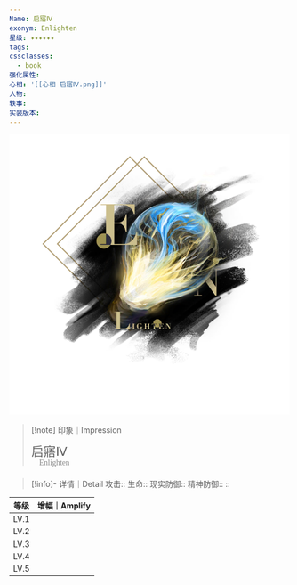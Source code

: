 ```yaml
---
Name: 启寤Ⅳ
exonym: Enlighten
星级: ✦✦✦✦✦✦
tags: 
cssclasses:
  - book
强化属性: 
心相: '[[心相 启寤Ⅳ.png]]'
人物: 
轶事: 
实装版本:
---
```

![cover](assets/启寤Ⅳ｜Enlighten.assets/心相%20启寤Ⅳ.png)

> [!note] 印象｜Impression
> 
> <p style="font-family: '家族宋', sans-serif; font-size: 22px; line-height: 0.75; text-indent: 0;">启寤Ⅳ<br><span style="font-family: serif; font-size: 14px; color: #888888;">　Enlighten</span></p>
> 
> 

> [!info]- 详情｜Detail
> 攻击:: 
> 生命:: 
> 现实防御:: 
> 精神防御:: 
> :: 

|  等级  | 增幅｜Amplify |
| :--: | :--------: |
| LV.1 |            |
| LV.2 |            |
| LV.3 |            |
| LV.4 |            |
| LV.5 |            |
